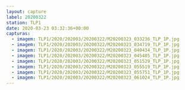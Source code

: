 ```yaml
---
layout: capture
label: 20200322
station: TLP1
date: 2020-03-23 03:32:36+00:00
capturas:
  - imagem: TLP1/2020/202003/20200322/M20200323_033236_TLP_1P.jpg
  - imagem: TLP1/2020/202003/20200322/M20200323_034719_TLP_1P.jpg
  - imagem: TLP1/2020/202003/20200322/M20200323_040434_TLP_1P.jpg
  - imagem: TLP1/2020/202003/20200322/M20200323_045405_TLP_1P.jpg
  - imagem: TLP1/2020/202003/20200322/M20200323_051529_TLP_1P.jpg
  - imagem: TLP1/2020/202003/20200322/M20200323_055519_TLP_1P.jpg
  - imagem: TLP1/2020/202003/20200322/M20200323_055751_TLP_1P.jpg
  - imagem: TLP1/2020/202003/20200322/M20200323_061024_TLP_1P.jpg
---
```

